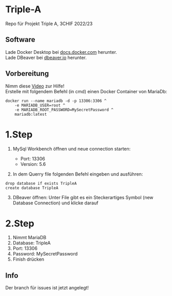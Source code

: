 # Triple-A
Repo für Projekt Triple A, 3CHIF 2022/23


## Software
Lade Docker Desktop bei [docs.docker.com](https://docs.docker.com/desktop/install/windows-install/) herunter. <br>
Lade DBeaver bei [dbeaver.io](https://dbeaver.io/) herunter. <br>


## Vorbereitung
Nimm diese [Video](https://youtu.be/ekmGqHBVNTM) zur Hilfe! <br>
Erstelle mit folgendem Befehl (in cmd) einen Docker Container von MariaDb:

```
docker run --name mariadb -d -p 13306:3306 ^
    -e MARIADB_USER=root ^
    -e MARIADB_ROOT_PASSWORD=MySecretPassword ^
    mariadb:latest
```

# 1.Step

1. MySql Workbench öffnen und neue connection starten:
    - Port: 13306
    - Version: 5.6

2. In dem Querry file folgenden Befehl eingeben und ausführen:
```
drop database if exists TripleA
create database TripleA
```


3. DBeaver öffnen:
Unter File gibt es ein Steckerartiges Symbol (new Database Connection) und klicke darauf

# 2.Step
1. Nimmt MariaDB
2. Database: TripleA
3. Port: 13306
4. Password: MySecretPassword
5. Finish drücken


## Info
Der branch für issues ist jetzt angelegt!


